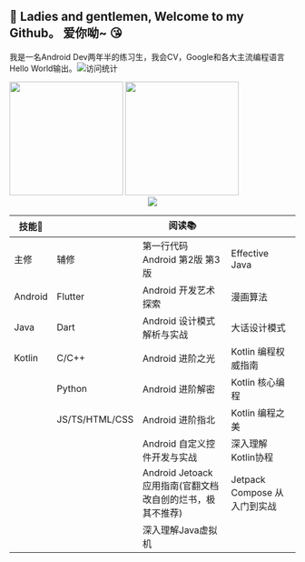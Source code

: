 ## 👋 Ladies and gentlemen, Welcome to my Github。 爱你呦~ 😘

我是一名Android Dev两年半的练习生，我会CV，Google和各大主流编程语言Hello World输出。![访问统计](https://visitor-badge.glitch.me/badge?page_id=TooWhiteT)
<div>
  <img height="200px" width=”50%“ src="https://github-readme-stats.vercel.app/api?username=TooWhiteT&show_icons=true&count_private=true&hide=contribs,issues&theme=vue-dark&include_all_commits=true&bg_color=140DEG,4facfe,00f2fe&hide_border=true&locale=cn&icon_color=00f2fe&text_color=ffffff&title_color=e2af598"/>
  <img height="200px" width=”50%“ src="https://github-readme-stats.vercel.app/api/top-langs/?username=TooWhiteT&layout=compact&hide_title=true&bg_color=140DEG,4facfe,00f2fe&hide_border=true&text_color=ffffff"/>
</div>
<!-- <a href="https://github.com/TooWhiteT/DailyAlgorithms">
  <img height="150px" src="https://github-readme-stats.vercel.app/api/pin/?username=TooWhiteT&repo=dailyAlgorithms&show_owner=true&theme=vue-dark&hide_border=true"/>
</a>
<a href="https://github.com/TooWhiteT/NoBugDictionary">
  <img height="150px" src="https://github-readme-stats.vercel.app/api/pin/?username=TooWhiteT&repo=NoBugDictionary&show_owner=true&theme=vue-dark&hide_border=true"/>
</a> -->
<div align="center">
  <img src="https://github-readme-activity-graph.cyclic.app/graph?username=TooWhiteT&theme=tokyo-night&hide_border=true&custom_title=TooWhiteT&radius=16"/>
</div>

| 技能🌳    |                | 阅读📚                                   |                        |
|---------|----------------|----------------------------------------|------------------------|
| 主修      | 辅修             | 第一行代码 Android 第2版 第3版                  | Effective Java         |
| Android | Flutter        | Android 开发艺术探索                         | 漫画算法                   |
| Java    | Dart           | Android 设计模式解析与实战                      | 大话设计模式                 |
| Kotlin  | C/C++          | Android 进阶之光                           | Kotlin 编程权威指南          |
|         | Python         | Android 进阶解密                           | Kotlin 核心编程            |
|         | JS/TS/HTML/CSS | Android 进阶指北                           | Kotlin 编程之美            |
|         |                | Android 自定义控件开发与实战                     | 深入理解Kotlin协程           |
|         |                | Android Jetoack 应用指南(官翻文档改自创的烂书，极其不推荐) | Jetpack Compose 从入门到实战 |
|         |                | 深入理解Java虚拟机                            |                        |


